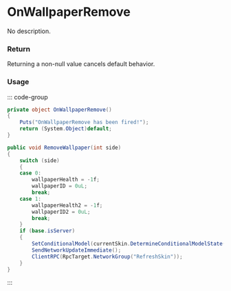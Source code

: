 <Badge type="danger" text="Carbon Compatible"/><Badge type="warning" text="Oxide Compatible"/>
# OnWallpaperRemove
No description.
### Return
Returning a non-null value cancels default behavior.

### Usage
::: code-group
```csharp [Example]
private object OnWallpaperRemove()
{
	Puts("OnWallpaperRemove has been fired!");
	return (System.Object)default;
}
```
```csharp [Source — Assembly-CSharp @ BuildingBlock]
public void RemoveWallpaper(int side)
{
	switch (side)
	{
	case 0:
		wallpaperHealth = -1f;
		wallpaperID = 0uL;
		break;
	case 1:
		wallpaperHealth2 = -1f;
		wallpaperID2 = 0uL;
		break;
	}
	if (base.isServer)
	{
		SetConditionalModel(currentSkin.DetermineConditionalModelState(this));
		SendNetworkUpdateImmediate();
		ClientRPC(RpcTarget.NetworkGroup("RefreshSkin"));
	}
}

```
:::
